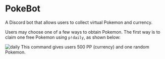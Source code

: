 # PokeBot
A Discord bot that allows users to collect virtual Pokemon and currency.

Users may choose one of a few ways to obtain Pokemon. The first way is to claim one free Pokemon using ```p!daily```, as shown below:

![daily](https://user-images.githubusercontent.com/66392457/230696324-738f698e-f04a-4d39-bd53-08256fa5d348.png)
This command gives users 500 PP (currency) and one random Pokemon.

